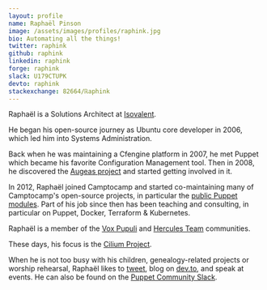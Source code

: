 ```yaml
---
layout: profile
name: Raphaël Pinson
image: /assets/images/profiles/raphink.jpg
bio: Automating all the things!
twitter: raphink
github: raphink
linkedin: raphink
forge: raphink
slack: U179CTUPK
devto: raphink
stackexchange: 82664/ℝaphink
---
```


Raphaël is a Solutions Architect at [Isovalent](https://isovalent.com).

He began his open-source journey as Ubuntu core developer in 2006, which led
him into Systems Administration.

Back when he was maintaining a Cfengine platform in 2007, he met Puppet which
became his favorite Configuration Management tool. Then in 2008, he discovered
the [Augeas project](https://augeas.net) and started getting involved in it.

In 2012, Raphaël joined Camptocamp and started co-maintaining
many of Camptocamp's open-source projects, in particular
the [public Puppet modules](https://forge.puppet.com/camptocamp).
Part of his job since then has been teaching and consulting,
in particular on Puppet, Docker, Terraform & Kubernetes.

Raphaël is a member of the [Vox Pupuli](https://voxpupuli.org/) and [Hercules Team](https://github.com/hercules-team) communities.

These days, his focus is the [Cilium Project](https://cilium.io).

When he is not too busy with his children, genealogy-related projects
or worship rehearsal,
Raphaël likes to [tweet](https://twitter.com/raphink),
blog on [dev.to](https://dev.to/raphink), and speak at events. He can also be
found on the [Puppet Community Slack](https://slack.puppet.com/).
